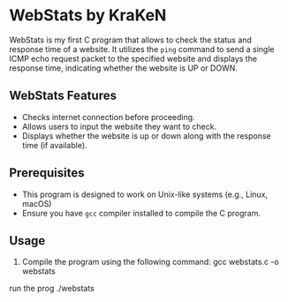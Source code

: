 # WebStats by KraKeN

WebStats is my first C program that allows to check the status and response time of a website. It utilizes the `ping` command to send a single ICMP echo request packet to the specified website and displays the response time, indicating whether the website is UP or DOWN.

## WebStats Features

- Checks internet connection before proceeding.
- Allows users to input the website they want to check.
- Displays whether the website is up or down along with the response time (if available).

## Prerequisites

- This program is designed to work on Unix-like systems (e.g., Linux, macOS)
- Ensure you have `gcc` compiler installed to compile the C program.

## Usage

1. Compile the program using the following command:
gcc webstats.c -o webstats

run the prog ./webstats
